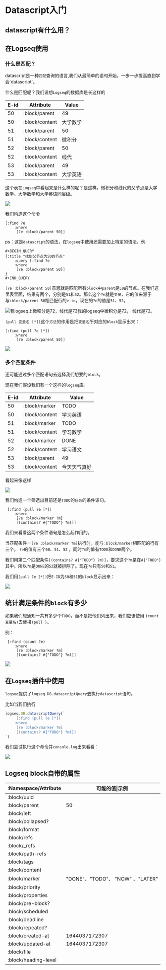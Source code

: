 # Datascript入门

## datascript有什么用？

## 在Logseq使用

### 什么是匹配？

datascript是一种`匹配`查询的语言,我们从最简单的语句开始，一步一步提高直到学会\`datascript\`。

什么是匹配呢？我们设想`Logseq`的数据库是长这样的

| E-id | Attribute      | Value |
| ---- | -------------- | ----- |
| 50   | :block/parent  | 49    |
| 50   | :block/content | 大学数学  |
| 51   | :block/parent  | 50    |
| 51   | :block/content | 微积分   |
| 52   | :block/parent  | 50    |
| 52   | :block/content | 线代    |
| 53   | :block/parent  | 49    |
| 53   | :block/content | 大学英语  |

这个表在`Logseq`中看起来是什么样的呢？是这样。微积分和线代的父节点是大学数学。大学数学和大学英语同层级。

![](../.gitbook/assets/28.png)

我们构造这个命令

```
[:find ?e 
    :where
     [?e :block/parent 50]]
```

ps：这是`datascript`的语法，在`logseq`中使用还需要加上特定的语法，例:

```
#+BEGIN_QUERY
{:title "找到父节点为50的节点"
    :query [:find ?e 
    :where
     [?e :block/parent 50]]
}
#+END_QUERY
```

`[?e :block/parent 50]`意思就是匹配所有`block`中`parent`是`50`的节点。在我们这里表里面，结果有两个，分别是`51`和`52`。那么这个`?e`就是`变量`，它的值来源于与`:block/parent 50`相匹配行的`e-id`，现在的`?e`的值是`51`、`52`。

![我logseq上微积分是72，线代是73](../.gitbook/assets/29.png)我的logseq中微积分是72， 线代是73。

`(pull 变量名 [*])`这个`方法`的作用是把`变量名`所对应的`block`显示出来：

```
[:find (pull ?e [*])
    :where
     [?e :block/parent 50]]
```

![](../.gitbook/assets/30.png)

###

### 多个匹配条件

还可能通过多个匹配语句去选择我们想要的`block`。

现在我们假设我们有一个这样的`logseq`库。

| E-id | Attribute      | Value  |
| ---- | -------------- | ------ |
| 50   | :block/marker  | TODO   |
| 50   | :block/content | 学习英语   |
| 51   | :block/marker  | TODO   |
| 51   | :block/content | 学习数学   |
| 52   | :block/marker  | DONE   |
| 52   | :block/content | 学习语文   |
| 53   | :block/parent  | 49     |
| 53   | :block/content | 今天天气真好 |

看起来像这样

![](../.gitbook/assets/31.png)

我们构造一个筛选出目前还是`TODO`的`任务`的条件语句。

```
 [:find (pull ?e [*]) 
    :where
     [?e :block/marker ?m]
     [(contains? #{"TODO"} ?m)]]
```

我们来看看这两个条件语句是怎么起作用的。

当匹配条件一`[?e :block/marker ?m]`执行时，能与`:block/marker`相匹配的行有三个。 `?e`的值有三个`50`、`51`、`52` 。同时`?m`的值有`TODO`和`DONE`两个。

我们用第二个匹配条件`[(contains? #{"TODO"} ?m)]`，要求这个`?m`是在`#{"TODO"}`其中。所以`?m`是`DONE`的`52`就被排除了。现在`?e`只有`50`和`51`。

我们用`(pull ?e [*])`把`E-ID`为`50`和`51`的`block`显示出来：

![](../.gitbook/assets/32.png)

## 统计满足条件的`block`有多少

如果我们想通知一共有多少个`TODO`，而不是把他们列出来，我们应该使用 `(count 变量名)`去替换`(pull )`。

例：

```
 [:find (count ?e) 
    :where
     [?e :block/marker ?m]
     [(contains? #{"TODO"} ?m)]]
```

![](../.gitbook/assets/33.png)

## 在`Logseq`插件中使用

`logseq`提供了`logseq.DB.datascriptQuery`去执行`datascript`语句。

比如当我们执行

```typescript
logseq.DB.datascriptQuery(`
     [:find (pull ?e [*]) 
    :where
     [?e :block/marker ?m]
     [(contains? #{"TODO"} ?m)]]
`)
```

我们尝试执行这个命令并`console.log`出来看看：

![](../.gitbook/assets/34.png)

## Logseq block自带的属性

| :Namespace/Attribute | 可能的值\|示例                      |
| -------------------- | ----------------------------- |
| :block/uuid          |                               |
| :block/parent        | 50                            |
| :block/left          |                               |
| :block/collapsed?    |                               |
| :block/format        |                               |
| :block/refs          |                               |
| :block/\_refs        |                               |
| :block/path-refs     |                               |
| :block/tags          |                               |
| :block/content       |                               |
| :block/marker        | "DONE"、"TODO"、 "NOW" 、"LATER" |
| :block/priority      |                               |
| :block/properties    |                               |
| :block/pre-block?    |                               |
| :block/scheduled     |                               |
| :block/deadline      |                               |
| :block/repeated?     |                               |
| :block/created-at    | 1644037172307                 |
| :block/updated-at    | 1644037172307                 |
| :block/file          |                               |
| :block/heading-level |                               |
